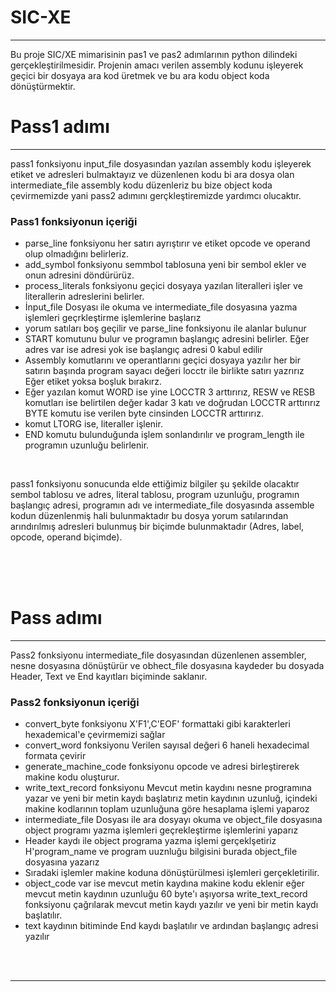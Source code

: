 # SIC-XE
<hr>
<p>Bu proje SIC/XE mimarisinin pas1 ve pas2 adımlarının python dilindeki gerçekleştirilmesidir. Projenin amacı verilen assembly kodunu işleyerek geçici bir dosyaya ara kod üretmek ve 
bu ara kodu object koda dönüştürmektir.</p>
<h1>Pass1 adımı</h1>
<hr>
<p>pass1 fonksiyonu input_file dosyasından yazılan assembly kodu işleyerek etiket ve adresleri bulmaktayız ve düzenlenen kodu bi ara dosya olan intermediate_file assembly kodu düzenleriz 
bu bize object koda çevirmemizde yani pass2 adımını gerçkleştiremizde yardımcı olucaktır.</p>
<h3>Pass1 fonksiyonun içeriği</h3>
  <ul>
    <li>parse_line fonksiyonu  her satırı ayrıştırır ve etiket opcode ve operand olup olmadığını belirleriz.</li>
    <li>add_symbol  fonksiyonu semmbol tablosuna yeni bir sembol ekler ve onun adresini döndürürüz.</li>
    <li>process_literals  fonksiyonu geçici dosyaya yazılan literalleri işler ve literallerin adreslerini belirler.</li>
    <li>İnput_file Dosyası ile okuma ve intermediate_file dosyasına yazma işlemleri geçrkleştirme işlemlerine başlarız </li>
    <li>yorum satıları boş geçilir ve parse_line fonksiyonu ile alanlar bulunur</li>
    <li>START komutunu bulur ve programın başlangıç adresini belirler. Eğer adres var ise adresi yok ise başlangıç adresi 0 kabul edilir</li>
    <li>Assembly komutlarını ve operantlarını geçici dosyaya yazılır her bir satırın başında program sayacı değeri locctr ile birlikte satırı yazrırız Eğer etiket yoksa boşluk bırakırz.</li>
    <li>Eğer yazılan komut WORD ise yine LOCCTR 3 arttırırız, RESW ve RESB komutları ise belirtilen değer kadar 3 katı ve doğrudan LOCCTR arttırırız BYTE komutu ise verilen byte cinsinden LOCCTR arttırırız.</li>
    <li>komut LTORG ise, literaller işlenir.</li>
    <li>END komutu bulunduğunda işlem sonlandırılır ve program_length ile programın uzunluğu belirlenir.</li>
  </ul>
<br>
<p>pass1 fonksiyonu sonucunda elde ettiğimiz bilgiler şu şekilde olacaktır sembol tablosu ve adres, literal tablosu, program uzunluğu, programın başlangıç adresi, programın adı ve intermediate_file dosyasında assemble kodun düzenlenmiş hali bulunmaktadır bu dosya yorum satılarından arındırılmış adresleri bulunmuş bir biçimde bulunmaktadır (Adres, label, opcode, operand biçimde).</p>
<br>
<br>
<br>
<h1>Pass adımı</h1>
<hr>
<p>Pass2 fonksiyonu intermediate_file dosyasından düzenlenen assembler, nesne dosyasına dönüştürür ve obhect_file dosyasına kaydeder bu dosyada Header, Text ve End kayıtları biçiminde saklanır. </p>
<h3>Pass2 fonksiyonun içeriği</h3>
  <ul>
    <li>convert_byte fonksiyonu X'F1',C'EOF' formattaki gibi karakterleri hexademical'e çevirmemizi sağlar </li>
    <li>convert_word fonksiyonu Verilen sayısal değeri 6 haneli hexadecimal formata çevirir</li>
    <li>generate_machine_code fonksiyonu opcode ve adresi birleştirerek makine kodu oluşturur.</li>
    <li>write_text_record fonksiyonu Mevcut metin kaydını nesne programına yazar ve yeni bir metin kaydı başlatırız metin kaydının uzunluğ, içindeki makine kodlarının toplam uzunluğuna göre hesaplama işlemi yaparoz</li>
    <li>intermediate_file Dosyası ile ara dosyayı okuma ve object_file dosyasına object programı yazma işlemleri geçrekleştirme işlemlerini yaparız</li>
    <li>Header kaydı ile object programa yazma işlemi gerçeklşetiriz H'program_name ve program uuznluğu bilgisini burada object_file dosyasına yazarız</li>
    <li>Sıradaki işlemler makine koduna dönüştürülmesi işlemleri gerçekletirilir.  </li>
    <li>object_code var ise mevcut metin kaydına makine kodu eklenir eğer mevcut metin kaydının uzunluğu 60 byte'ı aşıyorsa write_text_record fonksiyonu çağrılarak mevcut metin kaydı yazılır ve yeni bir metin kaydı başlatılır.</li>
    <li>text kaydının bitiminde End kaydı başlatılır ve ardından başlangıç adresi yazılır</li>
  </ul>
<br>
<br>
<hr>
<H1></H1>
